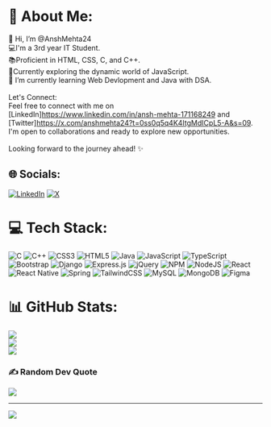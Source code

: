 # 💫 About Me:
👋 Hi, I’m @AnshMehta24<br>💻I'm a 3rd year IT Student.<br>📚Proficient in HTML, CSS, C, and C++.<br>👀Currently exploring the dynamic world of JavaScript.<br>🌱 I’m currently learning Web Devlopment and Java with DSA.<br><br>Let's Connect:<br>Feel free to connect with me on [LinkedIn]https://www.linkedin.com/in/ansh-mehta-171168249 and [Twitter]https://x.com/anshmehta24?t=0ss0q5q4K4ItgMdICpL5-A&s=09. <br>I'm open to collaborations and ready to explore new opportunities.<br><br>Looking forward to the journey ahead! ✨<br>


## 🌐 Socials:
[![LinkedIn](https://img.shields.io/badge/LinkedIn-%230077B5.svg?logo=linkedin&logoColor=white)](https://linkedin.com/in/https://www.linkedin.com/in/ansh-mehta-171168249) [![X](https://img.shields.io/badge/X-black.svg?logo=X&logoColor=white)](https://x.com/https://x.com/anshmehta24?t=0ss0q5q4K4ItgMdICpL5-A&s=09) 

# 💻 Tech Stack:
![C](https://img.shields.io/badge/c-%2300599C.svg?style=plastic&logo=c&logoColor=white) ![C++](https://img.shields.io/badge/c++-%2300599C.svg?style=plastic&logo=c%2B%2B&logoColor=white) ![CSS3](https://img.shields.io/badge/css3-%231572B6.svg?style=plastic&logo=css3&logoColor=white) ![HTML5](https://img.shields.io/badge/html5-%23E34F26.svg?style=plastic&logo=html5&logoColor=white) ![Java](https://img.shields.io/badge/java-%23ED8B00.svg?style=plastic&logo=openjdk&logoColor=white) ![JavaScript](https://img.shields.io/badge/javascript-%23323330.svg?style=plastic&logo=javascript&logoColor=%23F7DF1E) ![TypeScript](https://img.shields.io/badge/typescript-%23007ACC.svg?style=plastic&logo=typescript&logoColor=white) ![Bootstrap](https://img.shields.io/badge/bootstrap-%238511FA.svg?style=plastic&logo=bootstrap&logoColor=white) ![Django](https://img.shields.io/badge/django-%23092E20.svg?style=plastic&logo=django&logoColor=white) ![Express.js](https://img.shields.io/badge/express.js-%23404d59.svg?style=plastic&logo=express&logoColor=%2361DAFB) ![jQuery](https://img.shields.io/badge/jquery-%230769AD.svg?style=plastic&logo=jquery&logoColor=white) ![NPM](https://img.shields.io/badge/NPM-%23CB3837.svg?style=plastic&logo=npm&logoColor=white) ![NodeJS](https://img.shields.io/badge/node.js-6DA55F?style=plastic&logo=node.js&logoColor=white) ![React](https://img.shields.io/badge/react-%2320232a.svg?style=plastic&logo=react&logoColor=%2361DAFB) ![React Native](https://img.shields.io/badge/react_native-%2320232a.svg?style=plastic&logo=react&logoColor=%2361DAFB) ![Spring](https://img.shields.io/badge/spring-%236DB33F.svg?style=plastic&logo=spring&logoColor=white) ![TailwindCSS](https://img.shields.io/badge/tailwindcss-%2338B2AC.svg?style=plastic&logo=tailwind-css&logoColor=white) ![MySQL](https://img.shields.io/badge/mysql-%2300000f.svg?style=plastic&logo=mysql&logoColor=white) ![MongoDB](https://img.shields.io/badge/MongoDB-%234ea94b.svg?style=plastic&logo=mongodb&logoColor=white) ![Figma](https://img.shields.io/badge/figma-%23F24E1E.svg?style=plastic&logo=figma&logoColor=white)
# 📊 GitHub Stats:
![](https://github-readme-stats.vercel.app/api?username=AnshMehta24&theme=dark&hide_border=true&include_all_commits=true&count_private=false)<br/>
![](https://github-readme-streak-stats.herokuapp.com/?user=AnshMehta24&theme=dark&hide_border=true)<br/>
![](https://github-readme-stats.vercel.app/api/top-langs/?username=AnshMehta24&theme=dark&hide_border=true&include_all_commits=true&count_private=false&layout=compact)

### ✍️ Random Dev Quote
![](https://quotes-github-readme.vercel.app/api?type=horizontal&theme=merko)

---
[![](https://visitcount.itsvg.in/api?id=AnshMehta24&icon=2&color=8)](https://visitcount.itsvg.in)

<!-- Proudly created with GPRM ( https://gprm.itsvg.in ) -->
